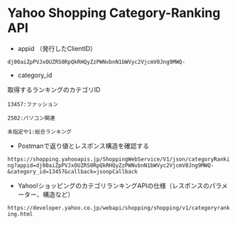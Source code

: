# Yahoo Shopping Category-Ranking API

- appid （発行したClientID）

```dj00aiZpPVJxOUZRS0RpQkRHQyZzPWNvbnN1bWVyc2VjcmV0Jng9MWQ-```

- category_id

取得するランキングのカテゴリID

```13457:ファッション```

```2502:パソコン関連```

```未指定や1:総合ランキング```

- Postmanで返り値とレスポンス構造を確認する

```https://shopping.yahooapis.jp/ShoppingWebService/V1/json/categoryRanking?appid=dj00aiZpPVJxOUZRS0RpQkRHQyZzPWNvbnN1bWVyc2VjcmV0Jng9MWQ-&category_id=13457&callback=jsonpCallback```

- Yahoo!ショッピングのカテゴリランキングAPIの仕様（レスポンスのパラメーター、構造など）

```https://developer.yahoo.co.jp/webapi/shopping/shopping/v1/categoryranking.html```
